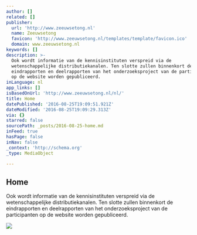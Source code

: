```yaml
---
author: []
related: []
publisher:
  url: 'http://www.zeeuwsetong.nl'
  name: Zeeuwsetong
  favicon: 'http://www.zeeuwsetong.nl/templates/template/favicon.ico'
  domain: www.zeeuwsetong.nl
keywords: []
description: >-
  Ook wordt informatie van de kennisinstituten verspreid via de
  wetenschappelijke distributiekanalen. Ten slotte zullen binnenkort de
  eindrapporten en deelrapporten van het onderzoeksproject van de participanten
  op de website worden gepubliceerd.
inLanguage: nl
app_links: []
isBasedOnUrl: 'http://www.zeeuwsetong.nl/nl/'
title: Home
datePublished: '2016-08-25T19:09:51.921Z'
dateModified: '2016-08-25T19:09:29.313Z'
via: {}
starred: false
sourcePath: _posts/2016-08-25-home.md
inFeed: true
hasPage: false
inNav: false
_context: 'http://schema.org'
_type: MediaObject

---
```

<article style=""><h1>Home</h1><p>Ook wordt informatie van de kennisinstituten verspreid via de wetenschappelijke distributiekanalen. Ten slotte zullen binnenkort de eindrapporten en deelrapporten van het onderzoeksproject van de participanten op de website worden gepubliceerd.</p><img src="http://www.zeeuwsetong.nl/images/stories/Headers/homeslider_zeekraal.jpg" /></article>